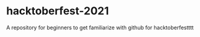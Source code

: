 # hacktoberfest-2021

A repository for beginners to get familiarize with github for hacktoberfestttt
